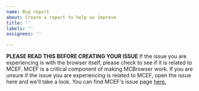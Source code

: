 ```yaml
---
name: Bug report
about: Create a report to help us improve
title: ''
labels: ''
assignees: ''

---
```


**PLEASE READ THIS BEFORE CREATING YOUR ISSUE**
If the issue you are experiencing is with the browser itself, please check to see if it is related to MCEF. MCEF is a critical component of making MCBrowser work. If you are unsure if the issue you are experiencing is related to MCEF, open the issue here and we'll take a look. You can find MCEF's issue page [here.](https://github.com/CinemaMod/mcef/issues)
